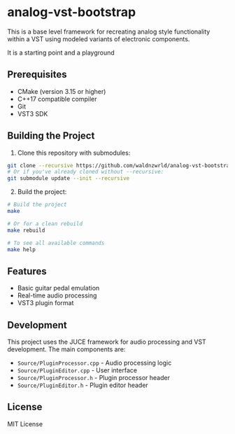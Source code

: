 # analog-vst-bootstrap

This is a base level framework for recreating analog style functionality within a VST using modeled variants of electronic components. 

It is a starting point and a playground 

## Prerequisites

- CMake (version 3.15 or higher)
- C++17 compatible compiler
- Git
- VST3 SDK

## Building the Project

1. Clone this repository with submodules:
```bash
git clone --recursive https://github.com/waldnzwrld/analog-vst-bootstrap.git
# Or if you've already cloned without --recursive:
git submodule update --init --recursive
```

2. Build the project:
```bash
# Build the project
make

# Or for a clean rebuild
make rebuild

# To see all available commands
make help
```

## Features

- Basic guitar pedal emulation
- Real-time audio processing
- VST3 plugin format

## Development

This project uses the JUCE framework for audio processing and VST development. The main components are:

- `Source/PluginProcessor.cpp` - Audio processing logic
- `Source/PluginEditor.cpp` - User interface
- `Source/PluginProcessor.h` - Plugin processor header
- `Source/PluginEditor.h` - Plugin editor header

## License

MIT License 
